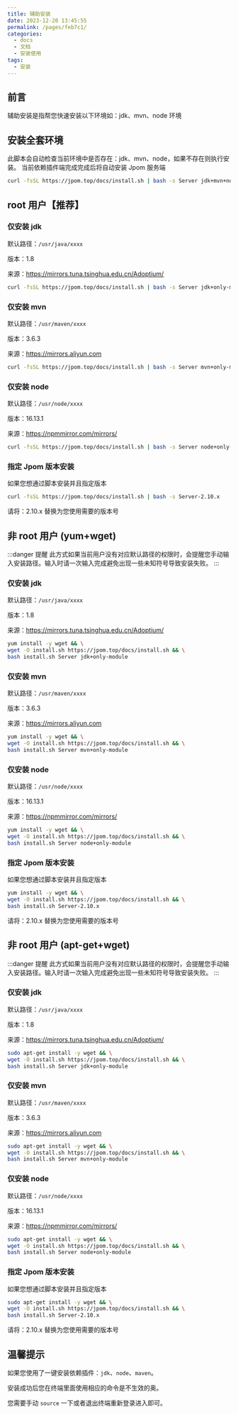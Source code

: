 ```yaml
---
title: 辅助安装
date: 2023-12-20 13:45:55
permalink: /pages/feb7c1/
categories:
  - docs
  - 文档
  - 安装使用
tags:
  - 安装
---
```


## 前言

辅助安装是指帮您快速安装以下环境如：jdk、mvn、node 环境

## 安装全套环境

此脚本会自动检查当前环境中是否存在：jdk、mvn、node，如果不存在则执行安装。
当前依赖插件端完成完成后将自动安装 Jpom 服务端

```bash
curl -fsSL https://jpom.top/docs/install.sh | bash -s Server jdk+mvn+node+default
```

## root 用户【推荐】

### 仅安装 jdk

默认路径：`/usr/java/xxxx`

版本：1.8

来源：https://mirrors.tuna.tsinghua.edu.cn/Adoptium/

```bash
curl -fsSL https://jpom.top/docs/install.sh | bash -s Server jdk+only-module+default
```

### 仅安装 mvn

默认路径：`/usr/maven/xxxx`

版本：3.6.3

来源：https://mirrors.aliyun.com

```bash
curl -fsSL https://jpom.top/docs/install.sh | bash -s Server mvn+only-module+default
```

### 仅安装 node

默认路径：`/usr/node/xxxx`

版本：16.13.1

来源：https://npmmirror.com/mirrors/

```bash
curl -fsSL https://jpom.top/docs/install.sh | bash -s Server node+only-module+default
```

### 指定 Jpom 版本安装

如果您想通过脚本安装并且指定版本

```bash
curl -fsSL https://jpom.top/docs/install.sh | bash -s Server-2.10.x
```

请将：2.10.x 替换为您使用需要的版本号

## 非 root 用户 (yum+wget)

:::danger 提醒
此方式如果当前用户没有对应默认路径的权限时，会提醒您手动输入安装路径。输入时请一次输入完成避免出现一些未知符号导致安装失败。
:::

### 仅安装 jdk

默认路径：`/usr/java/xxxx`

版本：1.8

来源：https://mirrors.tuna.tsinghua.edu.cn/Adoptium/

```bash
yum install -y wget && \
wget -O install.sh https://jpom.top/docs/install.sh && \
bash install.sh Server jdk+only-module
```

### 仅安装 mvn

默认路径：`/usr/maven/xxxx`

版本：3.6.3

来源：https://mirrors.aliyun.com

```bash
yum install -y wget && \
wget -O install.sh https://jpom.top/docs/install.sh && \
bash install.sh Server mvn+only-module
```

### 仅安装 node

默认路径：`/usr/node/xxxx`

版本：16.13.1

来源：https://npmmirror.com/mirrors/

```bash
yum install -y wget && \
wget -O install.sh https://jpom.top/docs/install.sh && \
bash install.sh Server node+only-module
```

### 指定 Jpom 版本安装

如果您想通过脚本安装并且指定版本

```bash
yum install -y wget && \
wget -O install.sh https://jpom.top/docs/install.sh && \
bash install.sh Server-2.10.x
```

请将：2.10.x 替换为您使用需要的版本号


## 非 root 用户 (apt-get+wget)

:::danger 提醒
此方式如果当前用户没有对应默认路径的权限时，会提醒您手动输入安装路径。输入时请一次输入完成避免出现一些未知符号导致安装失败。
:::

### 仅安装 jdk

默认路径：`/usr/java/xxxx`

版本：1.8

来源：https://mirrors.tuna.tsinghua.edu.cn/Adoptium/

```bash
sudo apt-get install -y wget && \
wget -O install.sh https://jpom.top/docs/install.sh && \
bash install.sh Server jdk+only-module
```

### 仅安装 mvn

默认路径：`/usr/maven/xxxx`

版本：3.6.3

来源：https://mirrors.aliyun.com

```bash
sudo apt-get install -y wget && \
wget -O install.sh https://jpom.top/docs/install.sh && \
bash install.sh Server mvn+only-module
```

### 仅安装 node

默认路径：`/usr/node/xxxx`

版本：16.13.1

来源：https://npmmirror.com/mirrors/

```bash
sudo apt-get install -y wget && \
wget -O install.sh https://jpom.top/docs/install.sh && \
bash install.sh Server node+only-module
```

### 指定 Jpom 版本安装

如果您想通过脚本安装并且指定版本

```bash
sudo apt-get install -y wget && \
wget -O install.sh https://jpom.top/docs/install.sh && \
bash install.sh Server-2.10.x
```

请将：2.10.x 替换为您使用需要的版本号



## 温馨提示

如果您使用了一键安装依赖插件：`jdk`、`node`、`maven`。

安装成功后您在终端里面使用相应的命令是不生效的奥。

您需要手动 `source` 一下或者退出终端重新登录进入即可。
